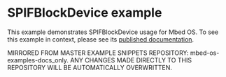 # SPIFBlockDevice example

This example demonstrates SPIFBlockDevice usage for Mbed OS. To see this example in context, please see its [published documentation](https://os.mbed.com/docs/mbed-os/latest/apis/spi-flash-block-device.html).

MIRRORED FROM MASTER EXAMPLE SNIPPETS REPOSITORY: mbed-os-examples-docs_only.
ANY CHANGES MADE DIRECTLY TO THIS REPOSITORY WILL BE AUTOMATICALLY OVERWRITTEN.
